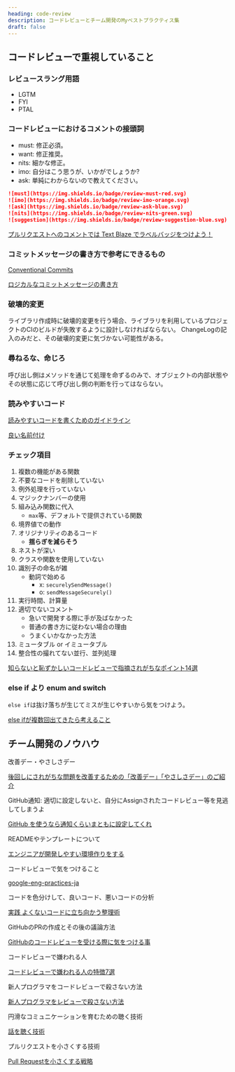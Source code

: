 ```yaml
---
heading: code-review
description: コードレビューとチーム開発のMyベストプラクティス集
draft: false
---
```


## コードレビューで重視していること

### レビュースラング用語

- LGTM
- FYI
- PTAL

### コードレビューにおけるコメントの接頭詞

- must: 修正必須。
- want: 修正推奨。
- nits: 細かな修正。
- imo: 自分はこう思うが、いかがでしょうか?
- ask: 単純にわからないので教えてください。

```md
![must](https://img.shields.io/badge/review-must-red.svg)
![imo](https://img.shields.io/badge/review-imo-orange.svg)
![ask](https://img.shields.io/badge/review-ask-blue.svg)
![nits](https://img.shields.io/badge/review-nits-green.svg)
![suggestion](https://img.shields.io/badge/review-suggestion-blue.svg)
```

[プルリクエストへのコメントでは Text Blaze でラベルバッジをつけよう！](https://qiita.com/iganin/items/aee297eade84849cc9cd)

### コミットメッセージの書き方で参考にできるもの

[Conventional Commits](https://www.conventionalcommits.org/ja/v1.0.0/)

[ロジカルなコミットメッセージの書き方](https://zenn.dev/mi0256/articles/1332e1d041cab4)

### 破壊的変更

ライブラリ作成時に破壊的変更を行う場合、ライブラリを利用しているプロジェクトのCIのビルドが失敗するように設計しなければならない。
ChangeLogの記入のみだと、その破壊的変更に気づかない可能性がある。

### 尋ねるな、命じろ

呼び出し側はメソッドを通じて処理を命ずるのみで、オブジェクトの内部状態やその状態に応じて呼び出し側の判断を行ってはならない。

### 読みやすいコード

[読みやすいコードを書くためのガイドライン](https://zenn.dev/arsaga/articles/ba9ec8c004511c)

[良い名前付け](https://qiita.com/rokumura7/items/cb6302102f5805996ef9)

### チェック項目

1. 複数の機能がある関数
2. 不要なコードを削除していない
3. 例外処理を行っていない
4. マジックナンバーの使用
5. 組み込み関数に代入
   - `max`等、デフォルトで提供されている関数
6. 境界値での動作
7. オリジナリティのあるコード
   - **揺らぎを減らそう**
8. ネストが深い
9. クラスや関数を使用していない
10. 識別子の命名が雑
    - 動詞で始める
      - x: `securelySendMessage()`
      - o: `sendMessageSecurely()`
11. 実行時間、計算量
12. 適切でないコメント
    - 急いで開発する際に手が及ばなかった
    - 普通の書き方に従わない場合の理由
    - うまくいかなかった方法
13. ミュータブル or イミュータブル
14. 整合性の撮れてない並行、並列処理

[知らないと恥ずかしいコードレビューで指摘されがちなポイント14選](https://qiita.com/ouauai/items/d38eeef9f0af5a4a87da)

### else if より enum and switch

`else if`は抜け落ちが生じてミスが生じやすいから気をつけよう。

[else ifが複数回出てきたら考えること](https://zenn.dev/aldagram_tech/articles/8df77a8edb519c)

## チーム開発のノウハウ

改善デー・やさしさデー

[後回しにされがちな問題を改善するための「改善デー」「やさしさデー」のご紹介](https://tech.layerx.co.jp/entry/2023/12/27/171319)

GitHub通知: 適切に設定しないと、自分にAssignされたコードレビュー等を見逃してしまうよ

[GitHub を使うなら通知くらいまともに設定してくれ](https://zenn.dev/siketyan/articles/you-are-not-using-github-correctly)

READMEやテンプレートについて

[エンジニアが開発しやすい環境作りをする](https://zenn.dev/sutamac/articles/5a262f0096176a)

コードレビューで気をつけること

[google-eng-practices-ja](https://fujiharuka.github.io/google-eng-practices-ja/ja/review/reviewer/standard.html)

コードを色分けして、良いコード、悪いコードの分析

[実践 よくないコードに立ち向かう整理術](https://zenn.dev/suzuki_hoge/books/2022-12-colored-code-e73c0f9c56464c)

GitHubのPRの作成とその後の議論方法

[GitHubのコードレビューを受ける際に気をつける事](https://zenn.dev/keitakn/articles/github-code-review-reviewee)

コードレビューで嫌われる人

[コードレビューで嫌われる人の特徴7選](https://qiita.com/emjo1804/items/48f6e78237a04684ab38)

新人プログラマをコードレビューで殺さない方法

[新人プログラマをレビューで殺さない方法](https://qiita.com/hiraike32/items/32840b11536fa1b78621)

円滑なコミュニケーションを育むための聴く技術

[話を聴く技術](https://speakerdeck.com/kaminashi/listening-skills)

プルリクエストを小さくする技術

[Pull Requestを小さくする戦略](https://agilejourney.uzabase.com/entry/2023/07/31/103000)
